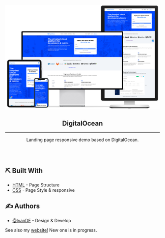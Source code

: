 <p align="center">
 <img src="./img/readme/devices.png" alt="DigitalOcean responsive" title="DigitalOcean responsive" width="550px">
</p>

<h2 align="center">DigitalOcean</h2>

<div align="center">

</div>

---

<p align="center">Landing page responsive demo based on DigitalOcean.</p>
<br> 
<br> 
    
## ⛏️ Built With <a name = "tech_stack"></a>

- [HTML](https://html.com) - Page Structure
- [CSS](https://www.w3.org/TR/CSS/) - Page Style & responsive

## ✍️ Authors <a name = "authors"></a>

- [@IvanDF](https://github.com/IvanDF) - Design & Develop

See also my [website!](https://ivandf.dev)
New one is in progress.
